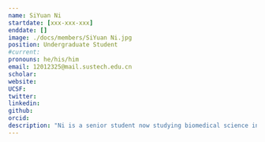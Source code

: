 ```yaml
---
name: SiYuan Ni
startdate: [xxx-xxx-xxx]
enddate: []
image: ./docs/members/SiYuan Ni.jpg
position: Undergraduate Student 
#current:
pronouns: he/his/him
email: 12012325@mail.sustech.edu.cn
scholar: 
website:
UCSF:
twitter: 
linkedin:
github:
orcid: 
description: "Ni is a senior student now studying biomedical science in Southern University of Science and Technology. He joined Wang Lab as an undergraduate student in March 2023. Now he work on the novel drug cardiotoxicity forecasting system by FRET technology."
---
```

